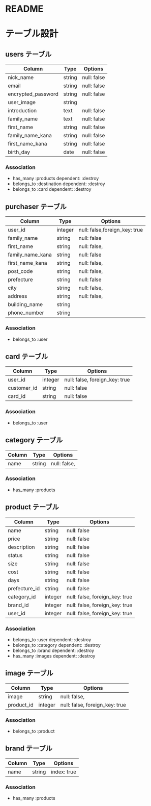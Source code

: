# README

# テーブル設計

## users テーブル

| Column             | Type   | Options     |
| ------------------ | ------ | ----------- |
| nick_name          | string | null: false |
| email              | string | null: false |
| encrypted_password | string | null: false |
| user_image         | string |             |
| introduction       | text   | null: false |
| family_name        | text   | null: false |
| first_name         | string | null: false |
| family_name_kana   | string | null: false |
| first_name_kana    | string | null: false |
| birth_day          | date   | null: false |

### Association

- has_many :products dependent: :destroy
- belongs_to :destination dependent: :destroy
- belongs_to :card dependent: :destroy

## purchaser テーブル

| Column             | Type       | Options                        |
| ------------------ | ---------- | ------------------------------ |
| user_id            | integer    | null: false,foreign_key: true  |
| family_name        | string     | null: false                    |
| first_name         | string     | null: false,                   |
| family_name_kana   | string     | null: false                    |
| first_name_kana    | string     | null: false,                   |
| post_code          | string     | null: false,                   |
| prefecture         | string     | null: false                    |
| city               | string     | null: false,                   |
| address            | string     | null: false,                   |
| building_name      | string     |                                |
| phone_number       | string     |                                |

### Association

- belongs_to :user

## card テーブル

| Column             | Type       | Options                        |
| ------------------ | ---------- | ------------------------------ |
| user_id            | integer    | null: false, foreign_key: true |
| customer_id        | string     | null: false                    |
| card_id            | string     | null: false                    |

### Association

- belongs_to :user

## category テーブル

| Column             | Type       | Options                        |
| ------------------ | ---------- | ------------------------------ |
| name               | string     | null: false,                   |

### Association

- has_many :products

## product テーブル

| Column             | Type       | Options                        |
| ------------------ | ---------- | ------------------------------ |
| name               | string     | null: false                    |
| price              | string     | null: false                    |
| description        | string     | null: false                    |
| status             | string     | null: false                    |
| size               | string     | null: false                    |
| cost               | string     | null: false                    |
| days               | string     | null: false                    |
| prefecture_id      | string     | null: false                    |
| category_id        | integer    | null: false, foreign_key: true |
| brand_id           | integer    | null: false, foreign_key: true |
| user_id            | integer    | null: false, foreign_key: true |

### Association

- belongs_to :user dependent: :destroy
- belongs_to :category dependent: :destroy
- belongs_to :brand dependent: :destroy
- has_many :images dependent: :destroy

## image テーブル

| Column             | Type       | Options                        |
| ------------------ | ---------- | ------------------------------ |
| image              | string     | null: false,                   |
| product_id         | integer    | null: false, foreign_key: true |

### Association

- belongs_to :product

## brand テーブル

| Column             | Type       | Options                        |
| ------------------ | ---------- | ------------------------------ |
| name               | string     | index: true                    |

### Association

- has_many :products
